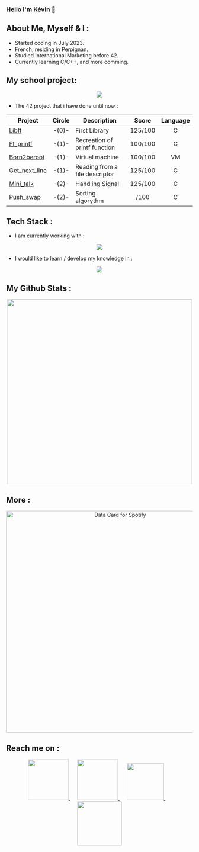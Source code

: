 ### Hello i'm Kévin 👋 
## About Me, Myself & I : 
* Started coding in July 2023.
* French, residing in Perpignan.
* Studied International Marketing before 42.
* Currently learning C/C++, and more comming.


## My school project: 
<p align="center">
  <a href="https://badge.mediaplus.ma/darkblue/kpourcel?1337Badge=off&UM6P=off)">
    <img src="https://badge.mediaplus.ma/darkblue/kpourcel?1337Badge=off&UM6P=off)" />
  </a>
</p>

* The 42 project that i have done until now :

| Project| Circle  | Description     | Score    | Language |
|--------|:-------:|-----------------|:--------:|:--------:|
|[Libft](https://github.com/Middle-555/libft)|-(0)-|First Library|125/100|C|
[Ft_printf](https://github.com/Middle-555/printf)|-(1)-|Recreation of printf function|100/100|C|
|[Born2beroot](https://github.com/Middle-555/Born2beRoot)|-(1)-|Virtual machine|100/100|VM|
|[Get_next_line](https://github.com/Middle-555/get_next_line)|-(1)-|Reading from a file descriptor|125/100|C|
|[Mini_talk](https://github.com/Middle-555/Minitalk)|-(2)-|Handling Signal|125/100| C|
|[Push_swap](https://github.com/Middle-555/push_swap)|-(2)-|Sorting algorythm|/100|C|

## Tech Stack : 

* I am currently working with :

<p align="center">
  <a href="https://skillicons.dev">
    <img src="https://skillicons.dev/icons?i=git,c,vim,vscode" />
  </a>
</p>

* I would like to learn / develop my knowledge in :
 <p align="center">
  <a href="https://skillicons.dev">
    <img src="https://skillicons.dev/icons?i=js,html,python" />
  </a>
</p>
  

## My Github Stats :

<p align="center">
  <a href="https://github.com/Middle-555/github-stats-terminal-style">
    <img src="https://cdn.jsdelivr.net/gh/Middle-555/github-stats-terminal-style@latest/github_stats.svg" width ="500">
  </a>
</p>


## More : 
<p align="center">
<a href="https://data-card-for-spotify.herokuapp.com/api/card?user_id=kevinnzk555&show_border=true&custom_title=Middle%20Spotify%20Data&limit=3">
  <img src="https://data-card-for-spotify.herokuapp.com/api/card?user_id=kevinnzk555&show_border=true&custom_title=Middle%20Spotify%20Data&limit=3" alt="Data Card for Spotify" width ="600">
</a>
</p>


## Reach me on : 

<div align="center">
  <a href="https://lanyard-profile-readme.vercel.app/api/263255031967383554?theme=dark&bg=505050&hideBadges=true&idleMessage=Probably%20coding%20or%20listening%20music%20!">
    <img src="https://ziadoua.github.io/m3-Markdown-Badges/badges/Discord/discord3.svg" width="110">
  </a>
    &nbsp;&nbsp;&nbsp;&nbsp;
  <a href="https://www.linkedin.com/in/kevin-pourcel/">
    <img src="https://ziadoua.github.io/m3-Markdown-Badges/badges/LinkedIn/linkedin1.svg" width="110">
  </a>
    &nbsp;&nbsp;&nbsp;&nbsp;
  <a href="mailto:kpourcel@student.42perpignan.fr"">
    <img src="https://ziadoua.github.io/m3-Markdown-Badges/badges/Gmail/gmail1.svg" width="100">
  </a>
    &nbsp;&nbsp;&nbsp;&nbsp;
   <a href="https://www.instagram.com/pourcel.kevin?igsh=MWd6bnA4a2Z1MmhyNg%3D%3D&utm_source=qr">
    <img src="https://ziadoua.github.io/m3-Markdown-Badges/badges/Instagram/instagram2.svg" width="120">
  </a>
</div>







